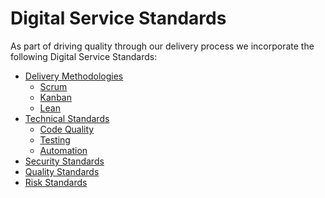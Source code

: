 # Digital Service Standards

As part of driving quality through our delivery process we incorporate the following Digital Service Standards:

* [Delivery Methodologies](//delivery_recipe/other_methods.md)
  * [Scrum](//delivery_recipe/scrum.md)
  * [Kanban](//delivery_recipe/kanban.md)
  * [Lean](//delivery_recipe/lean.md)
* [Technical Standards](/delivery_recipe/technical-delivery/README.md)
  * [Code Quality](/delivery_recipe/technical-delivery/code-quality/README.md)
  * [Testing](/delivery_recipe/technical-delivery/testing/README.md)
  * [Automation](/delivery_recipe/technical-delivery/automation/README.md)
* [Security Standards](/delivery_recipe/technical-delivery/security/README.md)
* [Quality Standards](/delivery_recipe/quality_standards.md)
* [Risk Standards]()
